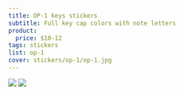 ```yaml
---
title: OP-1 keys stickers
subtitle: Full key cap colors with note letters
product:
  price: $10-12
tags: stickers
list: op-1
cover: stickers/op-1/op-1.jpg
---
```


<img src="/media/stickers/op-1/op-12.jpg">

<img src="/media/stickers/op-1/op-1.jpg">